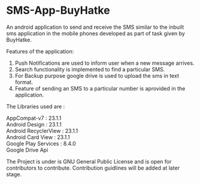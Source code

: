 # SMS-App-BuyHatke

An android application to send and receive the SMS similar to the inbuilt sms application in the mobile phones developed as part of task given by BuyHatke. 

Features of the application:</br>
1. Push Notifications are used to inform user when a new message arrives.</br>
2. Search functionality is implemented to find a particular SMS.</br>
3. For Backup purpose google drive is used to upload the sms in text format.</br>
4. Feature of sending an SMS to a particular number is aprovided in the application.</br>

The Libraries used are :</br> 

AppCompat-v7 : 23.1.1</br>
Android Design : 23.1.1</br>
Android RecyclerView : 23.1.1</br>
Android Card View : 23.1.1</br>
Google Play Services : 8.4.0</br>
Google Drive Api</br>


The Project is under is GNU General Public License and is open for contributors to contribute. Contribution guidlines will be added at later stage.
